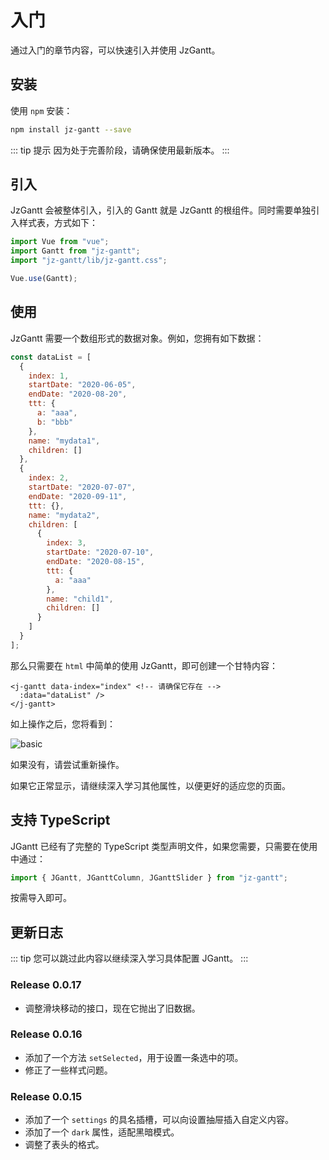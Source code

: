 # 入门

<Description author="jeremyjone" version="0.0.17" date="2020-12-22" copyright="jeremyjone" />

通过入门的章节内容，可以快速引入并使用 JzGantt。

## 安装

使用 `npm` 安装：

```bash
npm install jz-gantt --save
```

::: tip 提示
因为处于完善阶段，请确保使用最新版本。
:::

## 引入

JzGantt 会被整体引入，引入的 Gantt 就是 JzGantt 的根组件。同时需要单独引入样式表，方式如下：

```js
import Vue from "vue";
import Gantt from "jz-gantt";
import "jz-gantt/lib/jz-gantt.css";

Vue.use(Gantt);
```

## 使用

JzGantt 需要一个数组形式的数据对象。例如，您拥有如下数据：

```js
const dataList = [
  {
    index: 1,
    startDate: "2020-06-05",
    endDate: "2020-08-20",
    ttt: {
      a: "aaa",
      b: "bbb"
    },
    name: "mydata1",
    children: []
  },
  {
    index: 2,
    startDate: "2020-07-07",
    endDate: "2020-09-11",
    ttt: {},
    name: "mydata2",
    children: [
      {
        index: 3,
        startDate: "2020-07-10",
        endDate: "2020-08-15",
        ttt: {
          a: "aaa"
        },
        name: "child1",
        children: []
      }
    ]
  }
];
```

那么只需要在 `html` 中简单的使用 JzGantt，即可创建一个甘特内容：

```html{2}
<j-gantt data-index="index" <!-- 请确保它存在 -->
  :data="dataList" />
</j-gantt>
```

如上操作之后，您将看到：

<img :src="$withBase('/assets/gantt/basic.png')" alt="basic">

如果没有，请尝试重新操作。

如果它正常显示，请继续深入学习其他属性，以便更好的适应您的页面。

## 支持 TypeScript

JGantt 已经有了完整的 TypeScript 类型声明文件，如果您需要，只需要在使用中通过：

```js
import { JGantt, JGanttColumn, JGanttSlider } from "jz-gantt";
```

按需导入即可。

## 更新日志

::: tip
您可以跳过此内容以继续深入学习具体配置 JGantt。
:::

### Release 0.0.17

- 调整滑块移动的接口，现在它抛出了旧数据。

### Release 0.0.16

- 添加了一个方法 `setSelected`，用于设置一条选中的项。
- 修正了一些样式问题。

### Release 0.0.15

- 添加了一个 `settings` 的具名插槽，可以向设置抽屉插入自定义内容。
- 添加了一个 `dark` 属性，适配黑暗模式。
- 调整了表头的格式。
